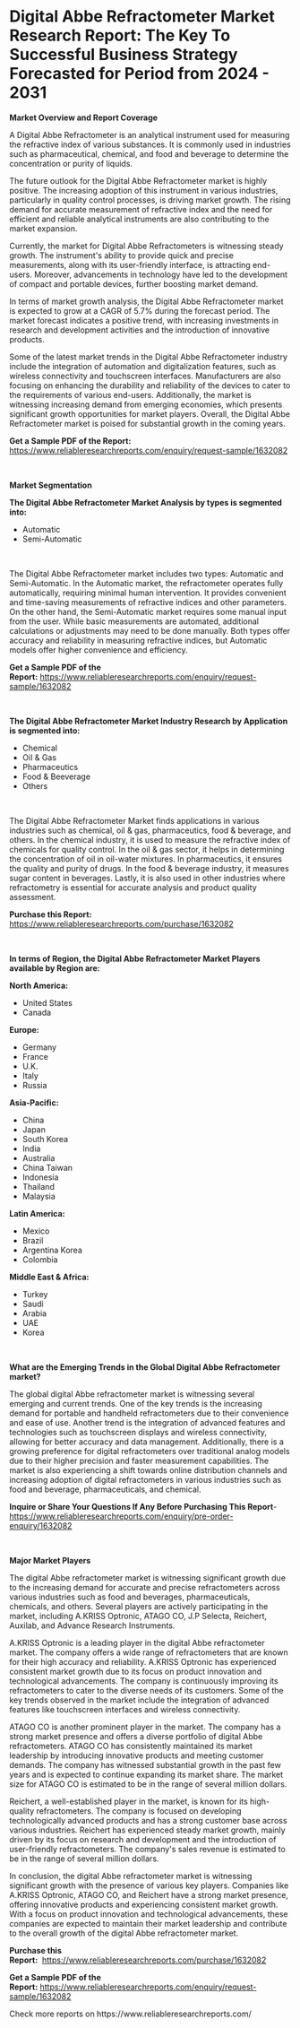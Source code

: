 <p><h1>Digital Abbe Refractometer Market Research Report: The Key To Successful Business Strategy Forecasted for Period from 2024 - 2031</h1></p><p><strong>Market Overview and Report Coverage</strong></p>
<p><p>A Digital Abbe Refractometer is an analytical instrument used for measuring the refractive index of various substances. It is commonly used in industries such as pharmaceutical, chemical, and food and beverage to determine the concentration or purity of liquids. </p><p>The future outlook for the Digital Abbe Refractometer market is highly positive. The increasing adoption of this instrument in various industries, particularly in quality control processes, is driving market growth. The rising demand for accurate measurement of refractive index and the need for efficient and reliable analytical instruments are also contributing to the market expansion.</p><p>Currently, the market for Digital Abbe Refractometers is witnessing steady growth. The instrument's ability to provide quick and precise measurements, along with its user-friendly interface, is attracting end-users. Moreover, advancements in technology have led to the development of compact and portable devices, further boosting market demand. </p><p>In terms of market growth analysis, the Digital Abbe Refractometer market is expected to grow at a CAGR of 5.7% during the forecast period. The market forecast indicates a positive trend, with increasing investments in research and development activities and the introduction of innovative products. </p><p>Some of the latest market trends in the Digital Abbe Refractometer industry include the integration of automation and digitalization features, such as wireless connectivity and touchscreen interfaces. Manufacturers are also focusing on enhancing the durability and reliability of the devices to cater to the requirements of various end-users. Additionally, the market is witnessing increasing demand from emerging economies, which presents significant growth opportunities for market players. Overall, the Digital Abbe Refractometer market is poised for substantial growth in the coming years.</p></p>
<p><strong>Get a Sample PDF of the Report:</strong> <a href="https://www.reliableresearchreports.com/enquiry/request-sample/1632082">https://www.reliableresearchreports.com/enquiry/request-sample/1632082</a></p>
<p>&nbsp;</p>
<p><strong>Market Segmentation</strong></p>
<p><strong>The Digital Abbe Refractometer Market Analysis by types is segmented into:</strong></p>
<p><ul><li>Automatic</li><li>Semi-Automatic</li></ul></p>
<p>&nbsp;</p>
<p><p>The Digital Abbe Refractometer market includes two types: Automatic and Semi-Automatic. In the Automatic market, the refractometer operates fully automatically, requiring minimal human intervention. It provides convenient and time-saving measurements of refractive indices and other parameters. On the other hand, the Semi-Automatic market requires some manual input from the user. While basic measurements are automated, additional calculations or adjustments may need to be done manually. Both types offer accuracy and reliability in measuring refractive indices, but Automatic models offer higher convenience and efficiency.</p></p>
<p><strong>Get a Sample PDF of the Report:</strong>&nbsp;<a href="https://www.reliableresearchreports.com/enquiry/request-sample/1632082">https://www.reliableresearchreports.com/enquiry/request-sample/1632082</a></p>
<p>&nbsp;</p>
<p><strong>The Digital Abbe Refractometer Market Industry Research by Application is segmented into:</strong></p>
<p><ul><li>Chemical</li><li>Oil & Gas</li><li>Pharmaceutics</li><li>Food & Beeverage</li><li>Others</li></ul></p>
<p>&nbsp;</p>
<p><p>The Digital Abbe Refractometer Market finds applications in various industries such as chemical, oil & gas, pharmaceutics, food & beverage, and others. In the chemical industry, it is used to measure the refractive index of chemicals for quality control. In the oil & gas sector, it helps in determining the concentration of oil in oil-water mixtures. In pharmaceutics, it ensures the quality and purity of drugs. In the food & beverage industry, it measures sugar content in beverages. Lastly, it is also used in other industries where refractometry is essential for accurate analysis and product quality assessment.</p></p>
<p><strong>Purchase this Report:</strong>&nbsp; <a href="https://www.reliableresearchreports.com/purchase/1632082">https://www.reliableresearchreports.com/purchase/1632082</a></p>
<p>&nbsp;</p>
<p><strong>In terms of Region, the Digital Abbe Refractometer Market Players available by Region are:</strong></p>
<p>
    <p> <strong> North America: </strong>
        <ul>
            <li>United States</li>
            <li>Canada</li>
        </ul>
        </p> 
    <p> <strong> Europe: </strong>
        <ul>
            <li>Germany</li>
            <li>France</li>
            <li>U.K.</li>
            <li>Italy</li>
            <li>Russia</li>
        </ul>
        </p> 
    <p> <strong> Asia-Pacific: </strong>
        <ul>
            <li>China</li>
            <li>Japan</li>
            <li>South Korea</li>
            <li>India</li>
            <li>Australia</li>
            <li>China Taiwan</li>
            <li>Indonesia</li>
            <li>Thailand</li>
            <li>Malaysia</li>
        </ul>
        </p> 
    <p> <strong> Latin America: </strong>
        <ul>
            <li>Mexico</li>
            <li>Brazil</li>
            <li>Argentina Korea</li>
            <li>Colombia</li>
        </ul>
        </p> 
    <p> <strong> Middle East & Africa: </strong>
        <ul>
            <li>Turkey</li>
            <li>Saudi</li>
            <li>Arabia</li>
            <li>UAE</li>
            <li>Korea</li>
        </ul>
    </p>
    </p>
<p>&nbsp;</p>
<p><strong>What are the Emerging Trends in the Global Digital Abbe Refractometer market?</strong></p>
<p><p>The global digital Abbe refractometer market is witnessing several emerging and current trends. One of the key trends is the increasing demand for portable and handheld refractometers due to their convenience and ease of use. Another trend is the integration of advanced features and technologies such as touchscreen displays and wireless connectivity, allowing for better accuracy and data management. Additionally, there is a growing preference for digital refractometers over traditional analog models due to their higher precision and faster measurement capabilities. The market is also experiencing a shift towards online distribution channels and increasing adoption of digital refractometers in various industries such as food and beverage, pharmaceuticals, and chemical.</p></p>
<p><strong>Inquire or Share Your Questions If Any Before Purchasing This Report</strong>- <a href="https://www.reliableresearchreports.com/enquiry/pre-order-enquiry/1632082">https://www.reliableresearchreports.com/enquiry/pre-order-enquiry/1632082</a></p>
<p>&nbsp;</p>
<p><strong>Major Market Players</strong></p>
<p><p>The digital Abbe refractometer market is witnessing significant growth due to the increasing demand for accurate and precise refractometers across various industries such as food and beverages, pharmaceuticals, chemicals, and others. Several players are actively participating in the market, including A.KRISS Optronic, ATAGO CO, J.P Selecta, Reichert, Auxilab, and Advance Research Instruments.</p><p>A.KRISS Optronic is a leading player in the digital Abbe refractometer market. The company offers a wide range of refractometers that are known for their high accuracy and reliability. A.KRISS Optronic has experienced consistent market growth due to its focus on product innovation and technological advancements. The company is continuously improving its refractometers to cater to the diverse needs of its customers. Some of the key trends observed in the market include the integration of advanced features like touchscreen interfaces and wireless connectivity.</p><p>ATAGO CO is another prominent player in the market. The company has a strong market presence and offers a diverse portfolio of digital Abbe refractometers. ATAGO CO has consistently maintained its market leadership by introducing innovative products and meeting customer demands. The company has witnessed substantial growth in the past few years and is expected to continue expanding its market share. The market size for ATAGO CO is estimated to be in the range of several million dollars.</p><p>Reichert, a well-established player in the market, is known for its high-quality refractometers. The company is focused on developing technologically advanced products and has a strong customer base across various industries. Reichert has experienced steady market growth, mainly driven by its focus on research and development and the introduction of user-friendly refractometers. The company's sales revenue is estimated to be in the range of several million dollars.</p><p>In conclusion, the digital Abbe refractometer market is witnessing significant growth with the presence of various key players. Companies like A.KRISS Optronic, ATAGO CO, and Reichert have a strong market presence, offering innovative products and experiencing consistent market growth. With a focus on product innovation and technological advancements, these companies are expected to maintain their market leadership and contribute to the overall growth of the digital Abbe refractometer market.</p></p>
<p><strong>Purchase this Report:</strong>&nbsp;&nbsp;<a href="https://www.reliableresearchreports.com/purchase/1632082">https://www.reliableresearchreports.com/purchase/1632082</a></p>
<p></p>
<p><strong>Get a Sample PDF of the Report:</strong>&nbsp;<a href="https://www.reliableresearchreports.com/enquiry/request-sample/1632082">https://www.reliableresearchreports.com/enquiry/request-sample/1632082</a></p>
<p>Check more reports on https://www.reliableresearchreports.com/</p>